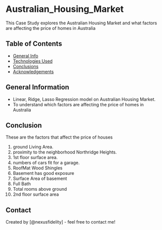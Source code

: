 # Australian_Housing_Market
This Case Study explores the Australian Housing Market and what factors are affecting the price of homes in Australia


## Table of Contents
* [General Info](#general-information)
* [Technologies Used](#technologies-used)
* [Conclusions](#conclusions)
* [Acknowledgements](#acknowledgements)

## General Information
- Linear, Ridge, Lasso Regression model on Australian Housing Market.
- To understand which factors are affecting the price of homes in Australia

## Conclusion
These are the factors that affect the price of houses
1. ground Living Area.
2. proximity to the neighborhood Northridge Heights.
3. 1st floor surface area.
4. numbers of cars fit for a garage.
5. RoofMat Wood Shingles
6. Basement has good exposure
7. Surface Area of basement
8. Full Bath
9. Total rooms above ground
10. 2nd floor surface area

## Contact
Created by [@nexusfidelity] - feel free to contact me!
